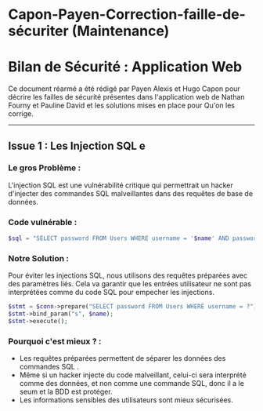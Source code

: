 # Capon-Payen-Correction-faille-de-sécuriter (Maintenance)

# Bilan de Sécurité : Application Web

Ce document réarmé a été rédigé par Payen Alexis et Hugo Capon pour décrire les failles de sécurité présentes dans l'application web de Nathan Fourny et Pauline David et les solutions mises en place pour 
Qu'on les corrige.

---

## Issue 1 : Les Injection SQL e

### Le gros Problème :
L'injection SQL est une vulnérabilité critique qui permettrait un hacker d'injecter des commandes SQL malveillantes dans des requêtes de base de données. 

### Code vulnérable :

```php
$sql = "SELECT password FROM Users WHERE username = '$name' AND password = '$password'";
```

### Notre Solution :
Pour éviter les injections SQL, nous utilisons des requêtes préparées avec des paramètres liés. Cela va garantir que les entrées utilisateur ne sont pas interprétées comme du code SQL pour empecher les injections.

```php
$stmt = $conn->prepare("SELECT password FROM Users WHERE username = ?");
$stmt->bind_param("s", $name);
$stmt->execute();
```

### Pourquoi c'est mieux ? :
- Les requêtes préparées permettent de séparer les données des commandes SQL .
- Même si un hacker injecte du code malveillant, celui-ci sera interprété comme des données, et non comme une commande SQL, donc il a le seum et la BDD est protéger.
- Les informations sensibles des utilisateurs sont mieux sécurisées.
